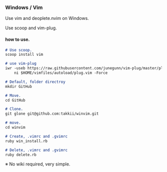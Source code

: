 ### Windows / Vim

Use vim and deoplete.nvim on Windows.

Use scoop and vim-plug.

#### how to use.

```markdown
# Use scoop.
scoop install vim

# use vim-plug
iwr -useb https://raw.githubusercontent.com/junegunn/vim-plug/master/plug.vim |`
    ni $HOME/vimfiles/autoload/plug.vim -Force

# Default, folder directroy
mkdir GitHub

# Move.
cd GitHub

# Clone.
git glone git@github.com:takkii/winvim.git

# move.
cd winvim

# Create, .vimrc and .gvimrc
ruby win_install.rb

# Delete, .vimrc and .gvimrc
ruby delete.rb
```

※ No wiki required, very simple.

